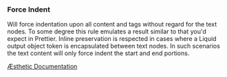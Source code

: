 ### Force Indent

Will force indentation upon all content and tags without regard for the text nodes. To some degree this rule emulates a result similar to that you'd expect in Prettier. Inline preservation is respected in cases where a Liquid output object token is encapsulated between text nodes. In such scenarios the text content will only force indent the start and end portions.


[Æsthetic Documentation](https://æsthetic.dev/rules/markup/forceIndent/)
